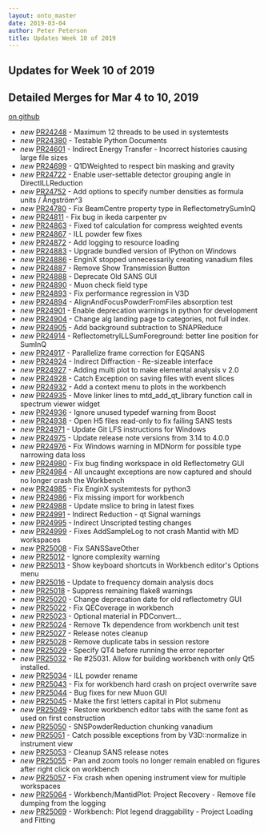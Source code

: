 ```yaml
---
layout: onto_master
date: 2019-03-04
author: Peter Peterson
title: Updates Week 10 of 2019
---
```

Updates for Week 10 of 2019
---------------------------

Detailed Merges for Mar 4 to 10, 2019
-------------------------------------
[on github](https://github.com/mantidproject/mantid/pulls?q=is%3Apr+merged%3A2019-03-05..2019-03-10)

* *new* [PR24248](https://github.com/mantidproject/mantid/pull/24248) - Maximum 12 threads to be used in systemtests
* *new* [PR24380](https://github.com/mantidproject/mantid/pull/24380) - Testable Python Documents
* *new* [PR24601](https://github.com/mantidproject/mantid/pull/24601) - Indirect Energy Transfer - Incorrect histories causing large file sizes
* *new* [PR24699](https://github.com/mantidproject/mantid/pull/24699) - Q1DWeighted to respect bin masking and gravity
* *new* [PR24722](https://github.com/mantidproject/mantid/pull/24722) - Enable user-settable detector grouping angle in DirectILLReduction
* *new* [PR24752](https://github.com/mantidproject/mantid/pull/24752) - Add options to specify number densities as formula units / Ångström^3
* *new* [PR24780](https://github.com/mantidproject/mantid/pull/24780) - Fix BeamCentre property type in ReflectometrySumInQ
* *new* [PR24811](https://github.com/mantidproject/mantid/pull/24811) - Fix bug in ikeda carpenter pv
* *new* [PR24863](https://github.com/mantidproject/mantid/pull/24863) - Fixed tof calculation for compress weighted events
* *new* [PR24867](https://github.com/mantidproject/mantid/pull/24867) - ILL powder few fixes
* *new* [PR24872](https://github.com/mantidproject/mantid/pull/24872) - Add logging to resource loading
* *new* [PR24883](https://github.com/mantidproject/mantid/pull/24883) - Upgrade bundled version of IPython on Windows
* *new* [PR24886](https://github.com/mantidproject/mantid/pull/24886) - EnginX stopped unnecessarily creating vanadium files
* *new* [PR24887](https://github.com/mantidproject/mantid/pull/24887) - Remove Show Transmission Button
* *new* [PR24888](https://github.com/mantidproject/mantid/pull/24888) - Deprecate Old SANS GUI
* *new* [PR24890](https://github.com/mantidproject/mantid/pull/24890) - Muon check field type
* *new* [PR24893](https://github.com/mantidproject/mantid/pull/24893) - Fix performance regression in V3D
* *new* [PR24894](https://github.com/mantidproject/mantid/pull/24894) - AlignAndFocusPowderFromFiles absorption test
* *new* [PR24901](https://github.com/mantidproject/mantid/pull/24901) - Enable deprecation warnings in python for development
* *new* [PR24904](https://github.com/mantidproject/mantid/pull/24904) - Change alg landing page to categories, not full index.
* *new* [PR24905](https://github.com/mantidproject/mantid/pull/24905) - Add background subtraction to SNAPReduce
* *new* [PR24914](https://github.com/mantidproject/mantid/pull/24914) - ReflectometryILLSumForeground: better line position for SumInQ
* *new* [PR24917](https://github.com/mantidproject/mantid/pull/24917) - Parallelize frame correction for EQSANS
* *new* [PR24924](https://github.com/mantidproject/mantid/pull/24924) - Indirect Diffraction - Re-sizeable interface
* *new* [PR24927](https://github.com/mantidproject/mantid/pull/24927) - Adding multi plot to make elemental analysis v 2.0
* *new* [PR24928](https://github.com/mantidproject/mantid/pull/24928) - Catch Exception on saving files with event slices
* *new* [PR24932](https://github.com/mantidproject/mantid/pull/24932) - Add a context menu to plots in the workbench
* *new* [PR24935](https://github.com/mantidproject/mantid/pull/24935) - Move linker lines to mtd_add_qt_library function call in spectrum viewer widget
* *new* [PR24936](https://github.com/mantidproject/mantid/pull/24936) - Ignore unused typedef warning from Boost
* *new* [PR24938](https://github.com/mantidproject/mantid/pull/24938) - Open H5 files read-only to fix failing SANS tests
* *new* [PR24971](https://github.com/mantidproject/mantid/pull/24971) - Update Git LFS instructions for Windows
* *new* [PR24975](https://github.com/mantidproject/mantid/pull/24975) - Update release note versions from 3.14 to 4.0.0
* *new* [PR24976](https://github.com/mantidproject/mantid/pull/24976) - Fix Windows warning in MDNorm for possible type narrowing data loss
* *new* [PR24980](https://github.com/mantidproject/mantid/pull/24980) - Fix bug finding workspace in old Reflectometry GUI
* *new* [PR24984](https://github.com/mantidproject/mantid/pull/24984) - All uncaught exceptions are now captured and should no longer crash the Workbench
* *new* [PR24985](https://github.com/mantidproject/mantid/pull/24985) - Fix EnginX systemtests for python3
* *new* [PR24986](https://github.com/mantidproject/mantid/pull/24986) - Fix missing import for workbench
* *new* [PR24988](https://github.com/mantidproject/mantid/pull/24988) - Update mslice to bring in latest fixes
* *new* [PR24991](https://github.com/mantidproject/mantid/pull/24991) - Indirect Reduction - qt Signal warnings
* *new* [PR24995](https://github.com/mantidproject/mantid/pull/24995) - Indirect Unscripted testing changes
* *new* [PR24999](https://github.com/mantidproject/mantid/pull/24999) - Fixes AddSampleLog to not crash Mantid with MD workspaces
* *new* [PR25008](https://github.com/mantidproject/mantid/pull/25008) - Fix SANSSaveOther
* *new* [PR25012](https://github.com/mantidproject/mantid/pull/25012) - Ignore complexity warning
* *new* [PR25013](https://github.com/mantidproject/mantid/pull/25013) - Show keyboard shortcuts in Workbench editor's Options menu
* *new* [PR25016](https://github.com/mantidproject/mantid/pull/25016) - Update to frequency domain analysis docs
* *new* [PR25018](https://github.com/mantidproject/mantid/pull/25018) - Suppress remaining flake8 warnings
* *new* [PR25020](https://github.com/mantidproject/mantid/pull/25020) - Change deprecation date for old reflectometry GUI
* *new* [PR25022](https://github.com/mantidproject/mantid/pull/25022) - Fix QECoverage in workbench
* *new* [PR25023](https://github.com/mantidproject/mantid/pull/25023) - Optional material in PDConvert...
* *new* [PR25024](https://github.com/mantidproject/mantid/pull/25024) - Remove Tk dependence from workbench unit test
* *new* [PR25027](https://github.com/mantidproject/mantid/pull/25027) - Release notes cleanup
* *new* [PR25028](https://github.com/mantidproject/mantid/pull/25028) - Remove duplicate tabs in session restore
* *new* [PR25029](https://github.com/mantidproject/mantid/pull/25029) - Specify QT4 before running the error reporter
* *new* [PR25032](https://github.com/mantidproject/mantid/pull/25032) - Re #25031. Allow for building workbench with only Qt5 installed.
* *new* [PR25034](https://github.com/mantidproject/mantid/pull/25034) - ILL powder rename
* *new* [PR25043](https://github.com/mantidproject/mantid/pull/25043) - Fix for workbench hard crash on project overwrite save
* *new* [PR25044](https://github.com/mantidproject/mantid/pull/25044) - Bug fixes for new Muon GUI
* *new* [PR25045](https://github.com/mantidproject/mantid/pull/25045) - Make the first letters capital in Plot submenu
* *new* [PR25049](https://github.com/mantidproject/mantid/pull/25049) - Restore workbench editor tabs with the same font as used on first construction
* *new* [PR25050](https://github.com/mantidproject/mantid/pull/25050) - SNSPowderReduction chunking vanadium
* *new* [PR25051](https://github.com/mantidproject/mantid/pull/25051) - Catch possible exceptions from by V3D::normalize in instrument view
* *new* [PR25053](https://github.com/mantidproject/mantid/pull/25053) - Cleanup SANS release notes
* *new* [PR25055](https://github.com/mantidproject/mantid/pull/25055) - Pan and zoom tools no longer remain enabled on figures after right click on workbench
* *new* [PR25057](https://github.com/mantidproject/mantid/pull/25057) - Fix crash when opening instrument view for multiple workspaces
* *new* [PR25064](https://github.com/mantidproject/mantid/pull/25064) - Workbench/MantidPlot: Project Recovery - Remove file dumping from the logging
* *new* [PR25069](https://github.com/mantidproject/mantid/pull/25069) - Workbench: Plot legend draggability - Project Loading and Fitting
